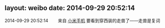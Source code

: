 layout: weibo
date: 2014-09-29 20:52:14
---
2014-09-29 20:52:14  &nbsp;&nbsp;&nbsp;&nbsp;&nbsp;&nbsp; 来自 <a href="http://app.weibo.com/t/feed/22zMnn" rel="nofollow">小米手机</a>
要看到穿西装的走兽了——走兽是复词 ​​​
